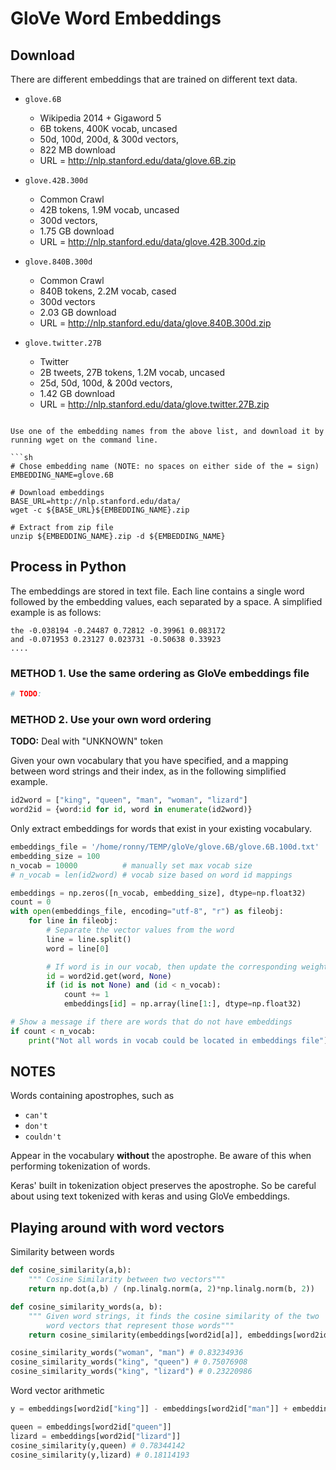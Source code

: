 # GloVe Word Embeddings

## Download
There are different embeddings that are trained on different text data.

- `glove.6B`
    - Wikipedia 2014 + Gigaword 5
    - 6B tokens, 400K vocab, uncased
    - 50d, 100d, 200d, & 300d vectors,
    - 822 MB download
    - URL = http://nlp.stanford.edu/data/glove.6B.zip

- `glove.42B.300d`
    - Common Crawl
    - 42B tokens, 1.9M vocab, uncased
    - 300d vectors,
    - 1.75 GB download
    - URL = http://nlp.stanford.edu/data/glove.42B.300d.zip

- `glove.840B.300d`
    - Common Crawl
    - 840B tokens, 2.2M vocab, cased
    - 300d vectors
    - 2.03 GB download
    - URL = http://nlp.stanford.edu/data/glove.840B.300d.zip

- `glove.twitter.27B`
    - Twitter
    - 2B tweets, 27B tokens, 1.2M vocab, uncased
    - 25d, 50d, 100d, & 200d vectors,
    - 1.42 GB download
    - URL = http://nlp.stanford.edu/data/glove.twitter.27B.zip
```

Use one of the embedding names from the above list, and download it by running wget on the command line.

```sh
# Chose embedding name (NOTE: no spaces on either side of the = sign)
EMBEDDING_NAME=glove.6B

# Download embeddings
BASE_URL=http://nlp.stanford.edu/data/
wget -c ${BASE_URL}${EMBEDDING_NAME}.zip

# Extract from zip file
unzip ${EMBEDDING_NAME}.zip -d ${EMBEDDING_NAME}
```

## Process in Python

The embeddings are stored in text file. Each line contains a single word followed by the embedding values, each separated by a space. A simplified example is as follows:

```
the -0.038194 -0.24487 0.72812 -0.39961 0.083172
and -0.071953 0.23127 0.023731 -0.50638 0.33923
....
```

### METHOD 1. Use the same ordering as GloVe embeddings file

```py
# TODO:
```


### METHOD 2. Use your own word ordering

**TODO:** Deal with "UNKNOWN" token

Given your own vocabulary that you have specified, and a mapping between word strings and their index, as in the following simplified example.

```py
id2word = ["king", "queen", "man", "woman", "lizard"]
word2id = {word:id for id, word in enumerate(id2word)}
```

Only extract embeddings for words that exist in your existing vocabulary.

```py
embeddings_file = '/home/ronny/TEMP/gloVe/glove.6B/glove.6B.100d.txt'
embedding_size = 100
n_vocab = 10000          # manually set max vocab size
# n_vocab = len(id2word) # vocab size based on word id mappings

embeddings = np.zeros([n_vocab, embedding_size], dtype=np.float32)
count = 0
with open(embeddings_file, encoding="utf-8", "r") as fileobj:
    for line in fileobj:
        # Separate the vector values from the word
        line = line.split()
        word = line[0]

        # If word is in our vocab, then update the corresponding weights
        id = word2id.get(word, None)
        if (id is not None) and (id < n_vocab):
            count += 1
            embeddings[id] = np.array(line[1:], dtype=np.float32)

# Show a message if there are words that do not have embeddings
if count < n_vocab:
    print("Not all words in vocab could be located in embeddings file")
```

## NOTES
Words containing apostrophes, such as

- `can't`
- `don't`
- `couldn't`

Appear in the vocabulary **without** the apostrophe. Be aware of this when performing tokenization of words.

Keras' built in tokenization object preserves the apostrophe. So be careful about using text tokenized with keras and using GloVe embeddings.


## Playing around with word vectors

Similarity between words

```py
def cosine_similarity(a,b):
    """ Cosine Similarity between two vectors"""
    return np.dot(a,b) / (np.linalg.norm(a, 2)*np.linalg.norm(b, 2))

def cosine_similarity_words(a, b):
    """ Given word strings, it finds the cosine similarity of the two
        word vectors that represent those words"""
    return cosine_similarity(embeddings[word2id[a]], embeddings[word2id[b]])

cosine_similarity_words("woman", "man") # 0.83234936
cosine_similarity_words("king", "queen") # 0.75076908
cosine_similarity_words("king", "lizard") # 0.23220986
```

Word vector arithmetic

```py
y = embeddings[word2id["king"]] - embeddings[word2id["man"]] + embeddings[word2id["woman"]]

queen = embeddings[word2id["queen"]]
lizard = embeddings[word2id["lizard"]]
cosine_similarity(y,queen) # 0.78344142
cosine_similarity(y,lizard) # 0.18114193
```

